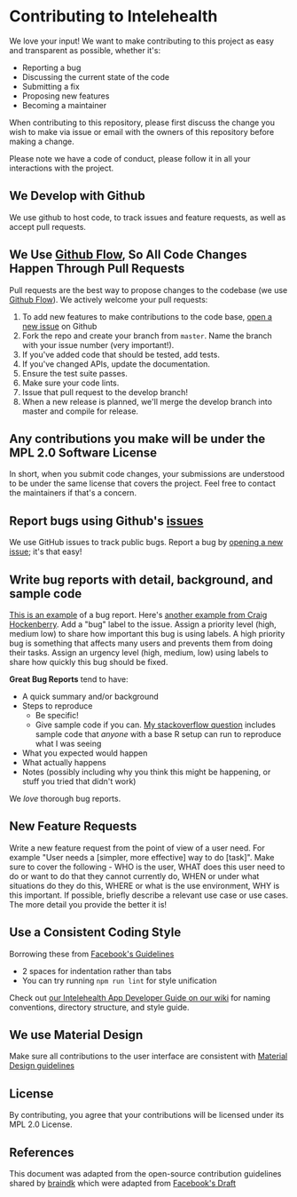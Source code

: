 # Contributing to Intelehealth
We love your input! We want to make contributing to this project as easy and transparent as possible, whether it's:

- Reporting a bug
- Discussing the current state of the code
- Submitting a fix
- Proposing new features
- Becoming a maintainer

When contributing to this repository, please first discuss the change you wish to make via issue or
email with the owners of this repository before making a change.

Please note we have a code of conduct, please follow it in all your interactions with the project.

## We Develop with Github
We use github to host code, to track issues and feature requests, as well as accept pull requests.

## We Use [Github Flow](https://guides.github.com/introduction/flow/index.html), So All Code Changes Happen Through Pull Requests
Pull requests are the best way to propose changes to the codebase (we use [Github Flow](https://guides.github.com/introduction/flow/index.html)). We actively welcome your pull requests:

1. To add new features to make contributions to the code base, [open a new issue]() on Github
2. Fork the repo and create your branch from `master`. Name the branch with your issue number (very important!).
3. If you've added code that should be tested, add tests.
4. If you've changed APIs, update the documentation.
5. Ensure the test suite passes.
6. Make sure your code lints.
7. Issue that pull request to the develop branch!
8. When a new release is planned, we'll merge the develop branch into master and compile for release.

## Any contributions you make will be under the MPL 2.0 Software License
In short, when you submit code changes, your submissions are understood to be under the same license that covers the project. Feel free to contact the maintainers if that's a concern.

## Report bugs using Github's [issues](https://github.com/briandk/transcriptase-atom/issues)
We use GitHub issues to track public bugs. Report a bug by [opening a new issue](); it's that easy!

## Write bug reports with detail, background, and sample code
[This is an example](http://stackoverflow.com/q/12488905/180626) of a bug report. Here's [another example from Craig Hockenberry](http://www.openradar.me/11905408).
Add a "bug" label to the issue. Assign a priority level (high, medium low) to share how important this bug is using labels. A high priority bug is something that affects many users and prevents them from
doing their tasks. Assign an urgency level (high, medium, low) using labels to share how quickly this bug should be fixed.

**Great Bug Reports** tend to have:

- A quick summary and/or background
- Steps to reproduce
  - Be specific!
  - Give sample code if you can. [My stackoverflow question](http://stackoverflow.com/q/12488905/180626) includes sample code that *anyone* with a base R setup can run to reproduce what I was seeing
- What you expected would happen
- What actually happens
- Notes (possibly including why you think this might be happening, or stuff you tried that didn't work)

We *love* thorough bug reports.

## New Feature Requests
Write a new feature request from the point of view of a user need. For example "User needs a [simpler, more effective] way to do [task]". Make sure to cover the following - WHO is the user, WHAT does
this user need to do or want to do that they cannot currently do, WHEN or under what situations do they do this, WHERE or what is the use environment, WHY is this important. If possible, briefly describe a
relevant use case or use cases. The more detail you provide the better it is!

## Use a Consistent Coding Style
Borrowing these from [Facebook's Guidelines](https://github.com/facebook/draft-js/blob/a9316a723f9e918afde44dea68b5f9f39b7d9b00/CONTRIBUTING.md)

* 2 spaces for indentation rather than tabs
* You can try running `npm run lint` for style unification

Check out [our Intelehealth App Developer Guide on our wiki](https://sites.google.com/a/intelehealth.io/team-wiki/the-intelehealth-platform/intelehealth-android-application/app-implementation-guide?authuser=0)
for naming conventions, directory structure, and style guide.

## We use Material Design
Make sure all contributions to the user interface are consistent with [Material Design guidelines](https://material.io/guidelines/)

## License
By contributing, you agree that your contributions will be licensed under its MPL 2.0 License.

## References
This document was adapted from the open-source contribution guidelines shared by [braindk](https://gist.github.com/briandk/3d2e8b3ec8daf5a27a62) which were adapted from [Facebook's Draft](https://github.com/facebook/draft-js/blob/a9316a723f9e918afde44dea68b5f9f39b7d9b00/CONTRIBUTING.md)
